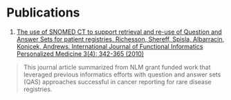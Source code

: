 # Publications

1. [The use of SNOMED CT to support retrieval and re-use of Question and Answer Sets for patient registries, Richesson, Shereff, Spisla, Albarracin, Konicek, Andrews.  International Journal of Functional Informatics Personalized Medicine 3(4): 342-365 (2010)](https://www.inderscienceonline.com/doi/abs/10.1504/IJFIPM.2010.040214)

> This journal article summarized from NLM grant funded work that leveraged previous informatics efforts with question and answer sets (QAS) approaches successful in cancer reporting for rare disease registries.
